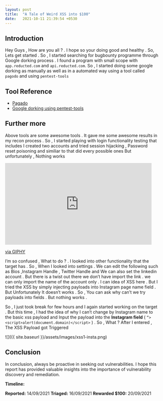 ```yaml
---
layout: post
title:  "A Tale of Weird XSS into $100"
date:   2021-10-11 21:39:54 +0530
---
```


## Introduction 

Hey Guys , How are you all ? . I hope so your doing good and healthy . So, Lets get started . So , I started searching for bugbounty programme through Google dorking process . I found a program with small scope with `app.reducted.com` and `api.reducted.com`. So , I started doing some google dorking as manually as well as in a automated way using a tool called `pagodo` and using `pentest-tools`

## Tool Reference 

- [Pagado](https://github.com/opsdisk/pagodo)
- [Google dorking using pentest-tools](https://pentest-tools.com/information-gathering/google-hacking)

## Further more 

Above tools are some awesome tools . It gave me some awesome results in my recon process . So , I started playing with login functionality testing that includes I created two accounts and tried session hijacking , Password reset poisoning and similiar to that did every possible ones But unfortunately , Nothing works

<iframe src="https://giphy.com/embed/lPY5d1vUYBreWtF1I0" width="480" height="268" frameBorder="0" class="giphy-embed" allowFullScreen></iframe><p><a href="https://giphy.com/gifs/snowfallfx-franklin-whats-next-so-lPY5d1vUYBreWtF1I0">via GIPHY</a></p>

I’m so confused , What to do ? . I looked into other functionality that the target has . So , When I looked into settings . We can edit the following such as Bios ,Instagram Handle , Twitter Handle and We can also set the linkedin account . But there is a twist out there we don’t have import the link . we can only import the name of the account only . I can idea of XSS here . But I tried the XSS by simply injecting payloads into Instagram page name field . But Unfortunately It doesn’t works . So , You can ask why can’t we try payloads into fields . But nothing works .

So , I just took break for few hours and I again started working on the target . But this time , I had the idea of why I can’t change by Instagram name to the basic xss payload and Input the payload into the **Instagram field** ( `“><script>alert(document.domain)</script>` ) . So , What ? After I entered , The XSS Payload got Triggered

![]({{ site.baseurl }}/assets/images/xss1-insta.png)

## Conclusion 

In conclusion, always be proactive in seeking out vulnerabilities. I hope this report has provided valuable insights into the importance of vulnerability discovery and remediation.

**Timeline:**

**Reported:** 14/09/2021
**Triaged:** 16/09/2021
**Rewarded $100:** 20/09/2021